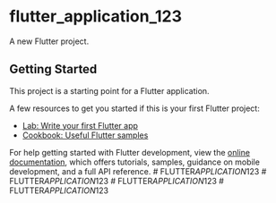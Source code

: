 # flutter_application_123

A new Flutter project.

## Getting Started

This project is a starting point for a Flutter application.

A few resources to get you started if this is your first Flutter project:

- [Lab: Write your first Flutter app](https://docs.flutter.dev/get-started/codelab)
- [Cookbook: Useful Flutter samples](https://docs.flutter.dev/cookbook)

For help getting started with Flutter development, view the
[online documentation](https://docs.flutter.dev/), which offers tutorials,
samples, guidance on mobile development, and a full API reference.
#   F L U T T E R _ A P P L I C A T I O N _ 1 2 3  
 #   F L U T T E R _ A P P L I C A T I O N _ 1 2 3  
 #   F L U T T E R _ A P P L I C A T I O N _ 1 2 3  
 #   F L U T T E R _ A P P L I C A T I O N _ 1 2 3  
 